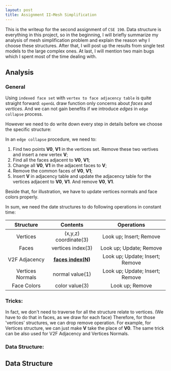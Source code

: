 ```yaml
---
layout: post
title: Assignment II—Mesh Simplification
---
```

This is the writeup for the second assignment of `CSE 190`. Data structure is everything in this project, so in the beginning, I will briefly summarize my analysis of mesh simplification problem and explain the reason why I choose these structures. After that, I will post up the results from single test models to the large complex ones. At last, I will mention two main bugs which I spent most of the time dealing with.

## Analysis

### General 

Using `indexed face set` with `vertex to face adjacency table` is quite straight forward: `openGL` draw function only concerns about *faces* and *vertices*. And we can not gain benefits if we introduce *edges* in `edge collapse` process. 

However we need to do write down every step in details before we choose the specific structure:

In an `edge collapse` procedure, we need to:

1. Find two points **V0**, **V1** in the vertices set. Remove these two vertives and insert a new vertex **V**;
2. Find all the faces adjacent to **V0**, **V1**;
3. Change all **V0**, **V1** in the adjacent faces to **V**;
4. Remove the common faces of **V0**, **V1**;
5. Insert **V** in adjacency table and update the adjacency table for the vertices adjacent to **V0**, **V1**. And remove **V0**, **V1**.

Beside that, for illustration, we have to update vertices normals and face colors properly.

In sum, we need the date structures to do following operations in constant time:

| Structure        | Contents              | Operations                   |
| :---:            | :--:                  | :---:                        |
| Vertices         | (x,y,z) coordinate(3) | Look up; Insert; Remove        |
| Faces            | vertices index(3)   | Look up; Update; Remove        |
| V2F Adjacency    | <abbr title="All faces adjacent to the vertex">**faces index(N)**</abbr>       | Look up; Update; Insert; Remove |
| Vertices Normals | normal value(1)       | Look up; Update; Insert; Remove |
| Face Colors      | color value(3)        | Look up; Remove               |

### Tricks:

In fact, we don't need to traverse for all the structure relate to vertices.
(We have to do that in faces, as we draw for each face)
Therefore, for those 'vertices' structures, we can drop remove operation. For example, for Vertices structure, we can just make **V** take the place of **V0**. The same trick can be also used for V2F Adjacency and Vertices Normals.


### Data Structure:





## Data Structure






